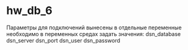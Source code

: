 # hw_db_6

Параметры для подключений вынесены в отдельные переменные
необходимо в переменных средах задать значения:
    dsn_database
    dsn_server
    dsn_port
    dsn_user
    dsn_password
